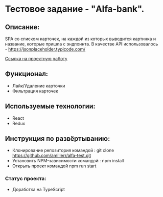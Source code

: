 # Тестовое задание - "Alfa-bank".

## Описание: 

SPA со списком карточек, на каждой из которых выводится картинка и название, которые пришла с эндпоинта.
В качестве API использовалось - https://jsonplaceholder.typicode.com/

[Ссылка на проектную работу](https://alfa-test-wheat.vercel.app/) 

## Функционал:

* Лайк/Удаление карточки
* Фильтрация карточек

## Используемые технологии:

* React
* Redux

## Инструкция по развёртыванию:

* Клонирование репозитория командой : git clone https://github.com/amillerr/alfa-test.git
* Установить NPM-зависимости командой : npm install
* Открыть проект командой npm run start

### Статус проекта:

* Доработка на TypeScript